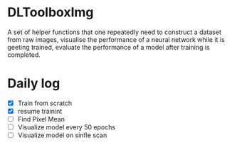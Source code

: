 # DLToolboxImg
A set of helper functions that one repeatedly need to construct a dataset from raw images, visualise the performance of a neural network while it is geeting trained, evaluate the performance of a model after training is completed. 

# Daily log

* [X] Train from scratch
* [X] resume trainint
* [ ] Find Pixel Mean
* [ ] Visualize model every 50 epochs
* [ ] Visualize model on sinfle scan
